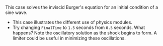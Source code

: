 This case solves the inviscid Burger's equation for an 
initial condition of a sine wave.
  - This case illustrates the different use of physics modules.
  - Try changing `FinalTime` to `1.5` seconds from `0.5` seconds. What 
	happens? Note the oscillatory solution as the shock begins to form. A
	limiter could be useful in minimizing these oscillations.

